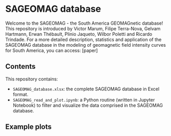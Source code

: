 # SAGEOMAG database
Welcome to the SAGEOMAG - the South America GEOMAGnetic database!
This repository is introduced by Victor Marum, Filipe Terra-Nova, Gelvam Hartmann, Erwan Thébault, Plinio Jaqueto, Wilbor Poletti and Ricardo Trindade.
For a more detailed description, statistics and application of the SAGEOMAG database in the modeling of geomagnetic field intensity curves for South America, you can access:
[paper]

## Contents
This repository contains:
* `SAGEOMAG_database.xlsx`: the complete SAGEOMAG database in Excel format.
* `SAGEOMAG_read_and_plot.ipynb`: a Python routine (written in Jupyter Notebook) to filter and visualize the data comprised in the SAGEOMAG database.

## Example plots

